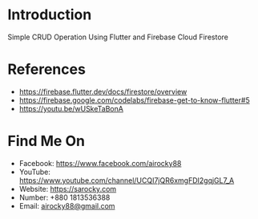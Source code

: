 # Introduction
Simple CRUD Operation Using Flutter and Firebase Cloud Firestore


# References
- https://firebase.flutter.dev/docs/firestore/overview
- https://firebase.google.com/codelabs/firebase-get-to-know-flutter#5
- https://youtu.be/wUSkeTaBonA


# Find Me On
- Facebook: https://www.facebook.com/airocky88
- YouTube: https://www.youtube.com/channel/UCQI7jQR6xmgFDI2gqjGL7_A
- Website: https://sarocky.com
- Number: +880 1813536388
- Email: airocky88@gmail.com
